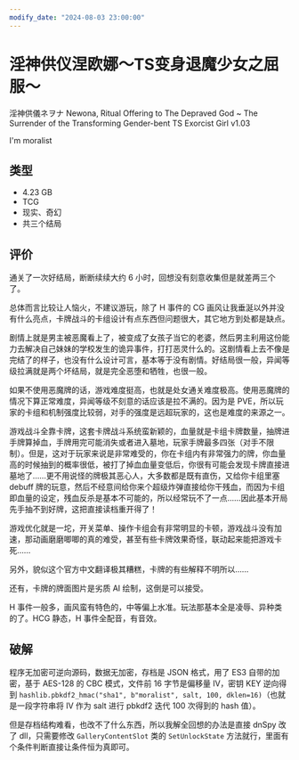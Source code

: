 ```yaml
---
modify_date: "2024-08-03 23:00:00"
---
```


# 淫神供仪涅欧娜～TS变身退魔少女之屈服～

淫神供儀ネヲナ Newona, Ritual Offering to The Depraved God ~ The Surrender of the Transforming Gender-bent TS Exorcist Girl v1.03

I'm moralist

## 类型

- 4.23 GB
- TCG
- 现实、奇幻
- 共三个结局

## 评价

通关了一次好结局，断断续续大约 6 小时，回想没有刻意收集但是就差两三个了。

总体而言比较让人恼火，不建议游玩，除了 H 事件的 CG 画风让我垂涎以外并没有什么亮点，卡牌战斗的卡组设计有点东西但问题很大，其它地方到处都是缺点。

剧情上就是男主被恶魔看上了，被变成了女孩子当它的老婆，然后男主利用这份能力去解决自己妹妹的学校发生的诡异事件，打打恶灵什么的。这剧情看上去不像是完结了的样子，也没有什么设计可言，基本等于没有剧情。好结局很一般，异闻等级拉满就是两个坏结局，就是完全恶堕和牺牲，也很一般。

如果不使用恶魔牌的话，游戏难度挺高，也就是处女通关难度极高。使用恶魔牌的情况下算正常难度，异闻等级不刻意的话应该是拉不满的。因为是 PVE，所以玩家的卡组和机制强度比较弱，对手的强度是远超玩家的，这也是难度的来源之一。

游戏战斗全靠卡牌，这套卡牌战斗系统蛮新颖的，血量就是卡组卡牌数量，抽牌进手牌算掉血，手牌用完可能消失或者进入墓地，玩家手牌最多四张（对手不限制）。但是，这对于玩家来说是非常难受的，你在卡组内有非常强力的牌，你血量高的时候抽到的概率很低，被打了掉血血量变低后，你很有可能会发现卡牌直接进墓地了……更不用说怪的牌极其恶心人，大多数都是既有直伤，又给你卡组里塞 debuff 牌的玩意，然后不经意间给你来个超级炸弹直接给你干残血，而因为卡组即血量的设定，残血反杀是基本不可能的，所以经常玩不了一点……因此基本开局先手抽不到好牌，这把直接读档重开得了！

游戏优化就是一坨，开关菜单、操作卡组会有非常明显的卡顿，游戏战斗没有加速，那动画磨磨唧唧的真的难受，甚至有些卡牌效果奇怪，联动起来能把游戏卡死……

另外，貌似这个官方中文翻译极其糟糕，卡牌的有些解释不明所以……

还有，卡牌的牌面图片是劣质 AI 绘制，这倒是可以接受。

H 事件一般多，画风蛮有特色的，中等偏上水准。玩法那基本全是凌辱、异种类的了。HCG 静态，H 事件全配音，有音效。

## 破解

程序无加密可逆向源码，数据无加密，存档是 JSON 格式，用了 ES3 自带的加密，基于 AES-128 的 CBC 模式，文件前 16 字节是偏移量 IV，密钥 KEY 逆向得到 `hashlib.pbkdf2_hmac("sha1", b"moralist", salt, 100, dklen=16)`（也就是一段字符串将 IV 作为 salt 进行 pbkdf2 迭代 100 次得到的 hash 值）。

但是存档结构难看，也改不了什么东西，所以我解全回想的办法是直接 dnSpy 改了 dll，只需要修改 `GalleryContentSlot` 类的 `SetUnlockState` 方法就行，里面有个条件判断直接让条件恒为真即可。
